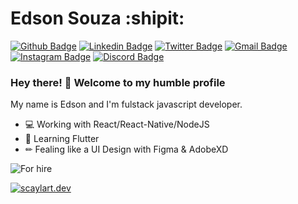# Edson Souza :shipit:

[![Github Badge](https://img.shields.io/badge/-Github-000?style=flat-square&logo=Github&logoColor=white&link=https://github.com/edscaylart)](https://github.com/edscaylart)
[![Linkedin Badge](https://img.shields.io/badge/-LinkedIn-blue?style=flat-square&logo=Linkedin&logoColor=white&link=https://www.linkedin.com/in/edson-souza-99205535/)](https://www.linkedin.com/in/edson-souza-99205535/)
[![Twitter Badge](https://img.shields.io/badge/-Twitter-1ca0f1?style=flat-square&labelColor=1ca0f1&logo=twitter&logoColor=white&link=https://twitter.com/edscaylart)](https://twitter.com/edscaylart)
[![Gmail Badge](https://img.shields.io/badge/-Outlook-0078d4?style=flat-square&logo=Microsoft%20Outlook&logoColor=white&link=mailto:ed_f_souza@hotmail.com)](mailto:ed_f_souza@hotmail.com)
[![Instagram Badge](https://img.shields.io/badge/-Instagram-C13584?style=flat-square&labelColor=C13584&logo=instagram&logoColor=white&link=https://www.instagram.com/edson_fsouza/)](https://www.instagram.com/edson_fsouza/)
[![Discord Badge](https://img.shields.io/badge/-edscaylart%236866-7289DA?style=flat-square&logo=Discord&logoColor=white&link=edscaylart#6866)](edscaylart#6866)

### Hey there! 🖖 Welcome to my humble profile

My name is Edson and I'm fulstack javascript developer.

- 💻 Working with React/React-Native/NodeJS
- 🌱 Learning Flutter
- ✏ Fealing like a UI Design with Figma & AdobeXD

![For hire](https://img.shields.io/badge/For%20hire-Not%20available-red)

[![scaylart.dev](https://img.shields.io/badge/https%3A%2F%2Fscaylart.dev-in%20development-orange)](https://scaylart.dev/)
